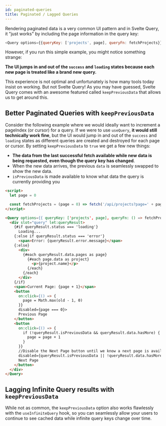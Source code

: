 ```yaml
---
id: paginated-queries
title: Paginated / Lagged Queries
---
```


Rendering paginated data is a very common UI pattern and in Svelte Query, it "just works" by including the page information in the query key:

```js
<Query options={{queryKey: ['projects', page], queryFn: fetchProjects}} />
```

However, if you run this simple example, you might notice something strange:

**The UI jumps in and out of the `success` and `loading` states because each new page is treated like a brand new query.**

This experience is not optimal and unfortunately is how many tools today insist on working. But not Svelte Query! As you may have guessed, Svelte Query comes with an awesome featured called `keepPreviousData` that allows us to get around this.

## Better Paginated Queries with `keepPreviousData`

Consider the following example where we would ideally want to increment a pageIndex (or cursor) for a query. If we were to use `useQuery`, **it would still technically work fine**, but the UI would jump in and out of the `success` and `loading` states as different queries are created and destroyed for each page or cursor. By setting `keepPreviousData` to `true` we get a few new things:

- **The data from the last successful fetch available while new data is being requested, even though the query key has changed**.
- When the new data arrives, the previous `data` is seamlessly swapped to show the new data.
- `isPreviousData` is made available to know what data the query is currently providing you

```markdown
<script>
  let page = 0

  const fetchProjects = (page = 0) => fetch('/api/projects?page=' + page)
</script>

<Query options={{ queryKey: ['projects', page], queryFn: () => fetchProjects(page), keepPreviousData: true }}>
  <div slot="query" let:queryResult>
    {#if queryResult.status === 'loading'}
      Loading...
    {:else if queryResult.status === 'error'}
      <span>Error: {queryResult.error.message}</span>
    {:else}
      <div>
        {#each queryResult.data.pages as page}
          {#each page.data as project}
            <p>{project.name}</p>
          {/each}
        {/each}
      </div>
    {/if}
    <span>Current Page: {page + 1}</span>
    <button
      on:click={() => {
        page = Math.max(old - 1, 0)
      }}
      disabled={page === 0}>
      Previous Page
    </button>
    <button
      on:click={() => {
        if (!queryResult.isPreviousData && queryResult.data.hasMore) {
          page = page + 1
        }
      }}
      //Disable the Next Page button until we know a next page is available
      disabled={queryResult.isPreviousData || !queryResult.data.hasMore}>
      Next Page
    </button>
  </div>
</Query>

```

## Lagging Infinite Query results with `keepPreviousData`

While not as common, the `keepPreviousData` option also works flawlessly with the `useInfiniteQuery` hook, so you can seamlessly allow your users to continue to see cached data while infinite query keys change over time.
